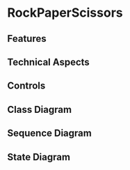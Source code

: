 # RockPaperScissors

## Features

## Technical Aspects

## Controls

## Class Diagram 

## Sequence Diagram 

## State Diagram
